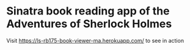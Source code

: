 # Sinatra book reading app of the Adventures of Sherlock Holmes

Visit https://ls-rb175-book-viewer-ma.herokuapp.com/ to see in action

